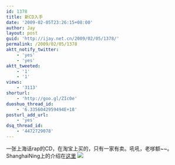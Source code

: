 ```yaml
---
id: 1378
title: 新CD入手
date: '2009-02-05T23:26:15+08:00'
author: Jay
layout: post
guid: 'http://ijay.net.cn/2009/02/05/1378/'
permalink: /2009/02/05/1378
aktt_notify_twitter:
    - 'yes'
    - 'yes'
aktt_tweeted:
    - '1'
    - '1'
views:
    - '3113'
shorturl:
    - 'http://goo.gl/ZIc0e'
duoshuo_thread_id:
    - '6.3356042959494E+18'
posturl_add_url:
    - 'yes'
dsq_thread_id:
    - '4472729078'
---
```


一张上海话rap的CD，在淘宝上买的，只有一家有卖。吼吼，老嗲额~~。ShanghaiNing上的介绍在<a href="http://www.shanghaining.com/products/music/shanghai-rap/" target="_blank">这里</a>
<img src="http://jayxu.com/log/wp-content/uploads/2009/02/solosoul2006021714712.jpg" />